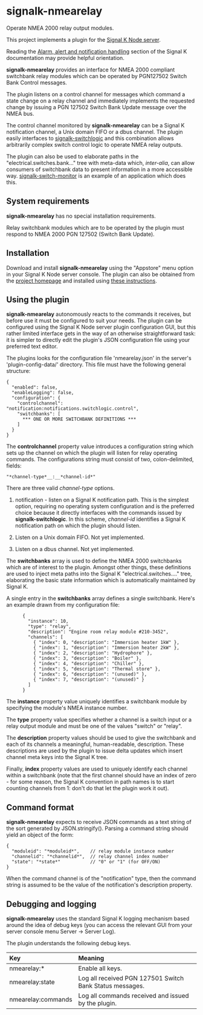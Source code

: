 # signalk-nmearelay

Operate NMEA 2000 relay output modules.

This project implements a plugin for the
[Signal K Node server](https://github.com/SignalK/signalk-server-node).

Reading the [Alarm, alert and notification handling](http://signalk.org/specification/1.0.0/doc/notifications.html)
section of the Signal K documentation may provide helpful orientation.

__signalk-nmearelay__ provides an interface for NMEA 2000 compliant
switchbank relay modules which can be operated by PGN127502 Switch Bank
Control messages.

The plugin listens on a control channel for messages which command
a state change on a relay channel and immediately implements the
requested change by issuing a PGN 127502 Switch Bank Update message
over the NMEA bus.

The control channel monitored by __signalk-nmearelay__ can be a Signal
K notification channel, a Unix domain FIFO or a dbus channel. The
plugin easily interfaces to
[signalk-switchlogic](https://github.com/preeve9534/signalk-switchlogic)
and this combination allows arbitrarily complex switch control logic to
operate NMEA relay outputs.

The plugin can also be used to elaborate paths in the
"electrical.switches.bank..." tree with meta-data which, *inter-alia*,
can allow consumers of switchbank data to present information in a more
accessible way.
[signalk-switch-monitor](https://github.com/preeve9534/signalk-switch-monitor)
is an example of an application which does this.

## System requirements

__signalk-nmearelay__ has no special installation requirements.

Relay switchbank modules which are to be operated by the plugin must
respond to NMEA 2000 PGN 127502 (Switch Bank Update).

## Installation

Download and install __signalk-nmearelay__ using the "Appstore" menu
option in your Signal K Node server console.
The plugin can also be obtained from the 
[project homepage](https://github.com/preeve9534/signalk-nmearelay)
and installed using
[these instructions](https://github.com/SignalK/signalk-server-node/blob/master/SERVERPLUGINS.md).

## Using the plugin

__signalk-nmearelay__ autonomously reacts to the commands it receives,
but before use it must be configured to suit your needs.
The plugin can be configured using the Signal K Node server plugin
configuration GUI, but this rather limited interface gets in the way
of an otherwise straightforward task: it is simpler to directly edit
the plugin's JSON configuration file using your preferred text editor.
 
The plugins looks for the configuration file 'nmearelay.json' in the
server's 'plugin-config-data/' directory.
This file must have the following general structure:
```
{
  "enabled": false,
  "enableLogging": false,
  "configuration": {
    "controlchannel": "notification:notifications.switchlogic.control",
    "switchbanks": [
      *** ONE OR MORE SWITCHBANK DEFINITIONS ***
    ]
  }
}
```

The __controlchannel__ property value introduces a configuration string
which sets up the channel on which the plugin will listen for relay
operating commands.
The configurations string must consist of two, colon-delimited, fields:

    "*channel-type*__:__*channel-id*"

There are three valid *channel-type* options.

1. notification - listen on a Signal K notification path. This is the
   simplest option, requiring no operating system configuration and is
   the preferred choice because it directly interfaces with the
   commands issued by __signalk-switchlogic__. In this scheme,
   *channel-id* identifies a Signal K notification path on which the
   plugin should listen. 

2. Listen on a Unix domain FIFO. Not yet implemented.

3. Listen on a dbus channel. Not yet implemented.

 
The __switchbanks__ array is used to define the NMEA 2000 switchbanks
which are of interest to the plugin.
Amongst other things, these definitions are used to inject meta paths 
into the Signal K "electrical.switches...." tree, elaborating the basic
state information which is automatically maintained by Signal K.

A single entry in the __switchbanks__ array defines a single
switchbank.
Here's an example drawn from my configuration file:
```
      {
        "instance": 10,
        "type": "relay",
        "description": "Engine room relay module #210-3452",
        "channels": [
          { "index": 0, "description": "Immersion heater 1kW" },
          { "index": 1, "description": "Immersion heater 2kW" },
          { "index": 2, "description": "Hydrophore" },
          { "index": 3, "description": "Boiler" },
          { "index": 4, "description": "Chiller" },
          { "index": 5, "description": "Thermal store" },
          { "index": 6, "description": "(unused)" },
          { "index": 7, "description": "(unused)" }
        ]
      }
```

The __instance__ property value uniquely identifies a switchbank module
by specifying the module's NMEA instance number.

The __type__ property value specifies whether a channel is a switch
input or a relay output module and must be one of the values "switch"
or "relay".

The __description__ property values should be used to give the
switchbank and each of its channels a meaningful, human-readable,
description.
These descriptions are used by the plugin to issue delta updates which
insert channel meta keys into the Signal K tree.

Finally, __index__ property values are used to uniquely identify each
channel within a switchbank (note that the first channel should have an
index of zero - for some reason, the Signal K convention in path names
is to start counting channels from 1: don't do that let the plugin work
it out).

## Command format

__signalk-nmearelay__ expects to receive JSON commands as a text string
of the sort generated by JSON.stringify().
Parsing a command string should yield an object of the form:
```
{
  "moduleid": "*moduleid*",    // relay module instance number
  "channelid": "*channelid*",  // relay channel index number
  "state": "*state*"           // "0" or "1" (for OFF/ON)
}
```

When the command channel is of the "notification" type, then the
command string is assumed to be the value of the notification's
description property.

## Debugging and logging

__signalk-nmearelay__ uses the standard Signal K logging mechanism
based around the idea of debug keys (you can access the relevant GUI
from your server console menu Server -> Server Log).

The plugin understands the following debug keys.

| Key | Meaning                                                                                                                    |
|:-------------------|:------------------------------------------------------------------------------------------------------------|
| nmearelay:\*       | Enable all keys.                                                                                            |
| nmearelay:state    | Log all received PGN 127501 Switch Bank Status messages.                                                    |
| nmearelay:commands | Log all commands received and issued by the plugin.                                                         |
